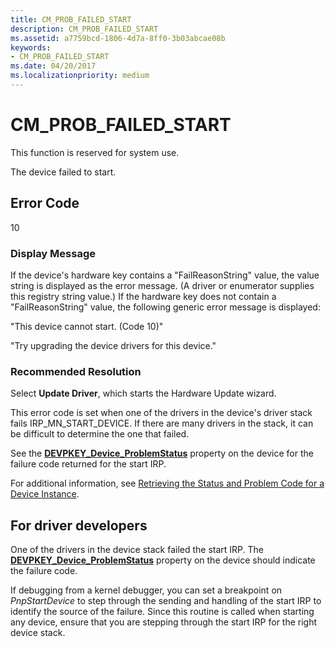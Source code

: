 ```yaml
---
title: CM_PROB_FAILED_START
description: CM_PROB_FAILED_START
ms.assetid: a7759bcd-1806-4d7a-8ff0-3b03abcae08b
keywords:
- CM_PROB_FAILED_START
ms.date: 04/20/2017
ms.localizationpriority: medium
---
```


# CM_PROB_FAILED_START

This function is reserved for system use.

The device failed to start.

## Error Code

10

### Display Message

If the device's hardware key contains a "FailReasonString" value, the value string is displayed as the error message. (A driver or enumerator supplies this registry string value.) If the hardware key does not contain a "FailReasonString" value, the following generic error message is displayed:

"This device cannot start. (Code 10)"

"Try upgrading the device drivers for this device."

### Recommended Resolution

Select **Update Driver**, which starts the Hardware Update wizard.

This error code is set when one of the drivers in the device's driver stack fails IRP_MN_START_DEVICE. If there are many drivers in the stack, it can be difficult to determine the one that failed.

See the [**DEVPKEY_Device_ProblemStatus**](devpkey-device-problemstatus.md) property on the device for the failure code returned for the start IRP.

For additional information, see [Retrieving the Status and Problem Code for a Device Instance](retrieving-the-status-and-problem-code-for-a-device-instance.md).

## For driver developers

One of the drivers in the device stack failed the start IRP. The [**DEVPKEY_Device_ProblemStatus**](devpkey-device-problemstatus.md) property on the device should indicate the failure code.

If debugging from a kernel debugger, you can set a breakpoint on *PnpStartDevice* to step through the sending and handling of the start IRP to identify the source of the failure. Since this routine is called when starting any device, ensure that you are stepping through the start IRP for the right device stack.
